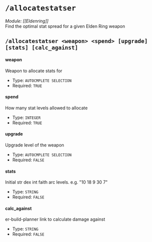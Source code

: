 # `/allocatestatser`
*Module: [[Eldenring]]*<br>
Find the optimal stat spread for a given Elden Ring weapon
## `/allocatestatser <weapon> <spend> [upgrade] [stats] [calc_against]`
#### weapon
Weapon to allocate stats for
- Type: `AUTOCMPLETE SELECTION`
- Required: `TRUE`
#### spend
How many stat levels allowed to allocate
- Type: `INTEGER`
- Required: `TRUE`
#### upgrade
Upgrade level of the weapon
- Type: `AUTOCMPLETE SELECTION`
- Required: `FALSE`
#### stats
Initial str dex int faith arc levels. e.g. "10 18 9 30 7"
- Type: `STRING`
- Required: `FALSE`
#### calc_against
er-build-planner link to calculate damage against
- Type: `STRING`
- Required: `FALSE`